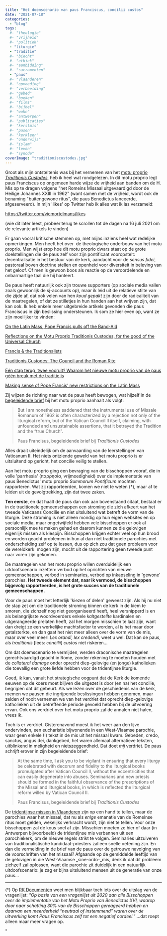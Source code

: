 ```yaml
---
title: "Het doemscenario van paus Franciscus, concilii custos"
date: "2021-07-18"
categories: 
  - "blog"
tags:
  #- "theologie"
  #- "vrijheid"
  #- "politiek"
  - "liturgie"
  - "traditie"
  #- "biecht"
  #- "ethiek"
  #- "aanbidding"
  #- "sacramenten"
  - "paus"
  #- "vlaanderen"
  #- "opvoeding"
  #- "verbeelding"
  #- "gebed"
  #- "boeken"
  #- "films"
  #- "bijbel"
  #- "woke"
  #- "antwerpen"
  #- "publicaties"
  #- "kerstmis"
  #- "pasen"
  #- "kerkleer"
  #- "onderwijs"
  #- "islam"
  #- "leven"
  #- "synode"
coverImage: "traditioniscustodes.jpg"
---
```


Groot als mijn ontsteltenis was bij het vernemen van het [motu proprio _Traditionis Custodes_](https://rorate-caeli.blogspot.com/2021/07/urgent-anti-summorum-motu-proprio.html), heb ik heel wat rondgelezen. In dit motu proprio legt paus Franciscus op ongemeen harde wijze de vrijheid aan banden om de H. Mis op te dragen volgens "het Romeins Missaal uitgevaardigd door de Heilige Johannes XXIII in 1962" (want samen met de vrijheid, wordt ook de benaming "buitengewone ritus", die paus Benedictus lanceerde, afgeserveerd). In mijn 'likes' op Twitter heb ik alles wat ik las verzameld:

https://twitter.com/vicmortelmans/likes

(wie dit later leest, probeer terug te scrollen tot de dagen na 16 juli 2021 om de relevante artikels te vinden)

Er gaan vooral kritische stemmen op, met mijns inziens heel wat redelijke opmerkingen. Men heeft het over  de theologische onderbouw van het motu proprio. Men wijst erop hoe dit motu proprio dwars staat op de grote doelstellingen die de paus zelf voor zijn pontificaat vooropstelt:  decentralisatie in het bestuur van de kerk, aandacht voor de _sensus fidei_, pastoraal boven doctrine stellen en openheid voor diversiteit in beleving van het geloof. Of men is gewoon boos als reactie op de veroordelende en onbarmartige taal die hij hanteert.

De paus heeft natuurlijk ook zijn trouwe supporters (op sociale media vallen zoals gewoonlijk de sj-accounts op), maar ik leid uit de relatieve stilte van die zijde af, dat ook velen van hen _koud gepakt_ zijn door de radicaliteit van de maatregelen, of dat ze stilletjes in hun handen aan het wrijven zijn, dat kan ook. Ik heb enkele meer uitgebreide artikels gevonden die paus Franciscus in zijn beslissing ondersteunen. Ik som ze hier even op, want ze zijn moeilijker te vinden:

[On the Latin Mass, Pope Francis pulls off the Band-Aid](https://www.ncronline.org/news/opinion/distinctly-catholic/latin-mass-pope-francis-pulls-band-aid)

[Reflections on the Motu Proprio Traditionis Custodes, for the good of the Universal Church](https://petercanisiusmichaeldavidkang.com/2021/07/18/reflections-on-the-motu-proprio-traditionis-custodes-for-the-good-of-the-universal-church/)

[Francis & the Traditionalists](https://www.commonwealmagazine.org/francis-traditionalists)

[Traditionis Custodes: The Council and the Roman Rite](http://wherepeteris.com/traditionis-custodes-the-council-and-the-roman-rite/)

[Eén stap terug, twee vooruit? Waarom het nieuwe motu proprio van de paus géén breuk met de traditie is](https://www.kn.nl/verdieping/analyse/een-stap-terug-twee-vooruit-waarom-het-nieuwe-motu-proprio-van-de-paus-geen-breuk-met-de-traditie-is/)

[Making sense of Pope Francis’ new restrictions on the Latin Mass](https://www.americamagazine.org/faith/2021/07/19/latin-mass-pope-francis-james-martin-241078)

Zij wijzen de richting naar wat de paus heeft bewogen, wat hijzelf in de [begeleidende brief](https://www.vatican.va/content/francesco/en/letters/2021/documents/20210716-lettera-vescovi-liturgia.html) bij het motu proprio aanhaalt als volgt: 

> But I am nonetheless saddened that the instrumental use of Missale Romanum of 1962 is often characterized by a rejection not only of the liturgical reform, but of the Vatican Council II itself, claiming, with unfounded and unsustainable assertions, that it betrayed the Tradition and the “true Church”.
> 
> Paus Francisus, begeleidende brief bij _Traditionis Custodes_

Alles draait uiteindelijk om de aanvaarding van de leerstellingen van Vaticanum II. Het niets ontziende geweld van het motu proprio is er uitsluitend op gericht, het concilie veilig te stellen. 

Aan het motu proprio ging een bevraging van de bisschoppen vooraf, die in volle 'parrhesia' (παρρησία, vrijmoedigheid) over de implementatie van paus Benedictus' motu proprio _Summorum Pontificum_ mochten rapporteren. Wat zij rapporteerden, komen we niet te weten (\*), maar af te leiden uit de gevolgtrekking, zijn dat twee zaken.

**Ten eerste**, en dat haalt de paus dan ook aan bovenstaand citaat, bestaat er in de traditionele gemeenschappen een stroming die zich afkeert van het tweede Vaticaans Concilie en niet uitsluitend wat betreft de vorm van de liturgie. Deze stroming is niet alleen mondig op hun eigen websites en op sociale media, maar ongetwijfeld hebben vele bisschoppen er ook al persoonlijk mee te maken gehad en daarom kunnen ze die gelovigen eigenlijk missen als kiespijn. Bisschoppen krijgen echter veel op hun brood en worden geacht problemen in hun al dan niet traditionele parochies met onderscheiding zelf op te lossen, dus op zich zou dat geen probleem voor de wereldkerk  mogen zijn, mocht uit de rapportering geen tweede punt naar voren zijn gekomen.

De maatregelen van het motu proprio willen overduidelijk een uitdoofscenario inzetten: verbod op het oprichten van nieuwe gemeenschappen, verbod in seminaries, verbod op inkapseling in 'gewone' parochies. **Het tweede element dat, naar ik vermoed, de bisschoppen bijgevolg rapporteerden, is het grote succes van de traditionele gemeenschappen.** 

Voor de paus moet het letterlijk 'kiezen of delen' geweest zijn. Als hij nu niet de stap zet om die traditionele stroming binnen de kerk in de kiem te smoren, die zichzelf nog niet georganiseerd heeft, heel versnipperd is en als belangrijkste woordvoerders enkele _kaltgestellte_ kardinalen en uitgerangeerde prelaten heeft, zal het morgen misschien te laat zijn, want dan dreigt ze een werkelijke machtsfactor te worden, al is het maar door getalsterkte, en dan gaat het niet meer alleen over de vorm van de mis, maar over veel meer! _Lex orandi, lex credendi_, weet u wel. Dat kan de paus, als _traditionis_ \[lees: _concilii_\] _custos_ niet riskeren... 

Om dat doemscenario te vermijden, werden draconische maatregelen gerechtvaardigd geacht in Rome, zonder rekening te moeten houden met de _collateral damage_ onder oprecht diep-gelovige (en jonge) katholieken die toevallig een grote liefde hebben voor de tridentijnse liturgie.

Goed, ik kan, vanuit het strategische oogpunt dat de Kerk de komende eeuwen op de koers moet blijven die uitgezet is door (en na) het concilie, begrijpen dat dit gebeurt. Als we lezen over de geschiedenis van de kerk, roemen we pausen die ingrijpende beslissingen hebben genomen, maar zelden of nooit vernemen we van het verdriet dat oprecht diep-gelovige katholieken uit de betreffende periode gevoeld hebben bij de uitvoering ervan. Ook ons verdriet over het motu proprio zal de annalen niet halen, vrees ik.

Toch is er verdriet. Gisterenavond moest ik het weer aan den lijve ondervinden, een eucharistie bijwonende in een West-Vlaamse parochie, waar geen enkele (!) tekst in de mis uit het missaal kwam. Gebeden, credo, sanctus, angus dei, dankgebed, het waren allemaal alternatieve teksten, uitblinkend in meligheid en nietszeggendheid. Dat doet _mij_ verdriet. De paus schrijft erover in zijn begeleidende brief:

> At the same time, I ask you to be vigilant in ensuring that every liturgy be celebrated with decorum and fidelity to the liturgical books promulgated after Vatican Council II, without the eccentricities that can easily degenerate into abuses. Seminarians and new priests should be formed in the faithful observance of the prescriptions of the Missal and liturgical books, in which is reflected the liturgical reform willed by Vatican Council II.
> 
> Paus Francisus, begeleidende brief bij _Traditionis Custodes_

De [tridentijnse missen in Vlaanderen](https://tridentijnsemis.blogspot.com/) zijn op een hand te tellen, maar de parochies waar het missaal, dat nu als _enige_ emanatie van de Romeinse ritus moet gelden, wekelijks verkracht wordt, zijn niet te tellen. Voor onze bisschoppen zal de kous snel af zijn. Misschien moeten ze hier of daar (in Antwerpen bijvoorbeeld) de tridentijnse mis verbannen uit een parochiekerk, om de nieuwe regels strikt te volgen. Seminaries uitzuiveren van traditionalistische kandidaat-priesters zal een snelle oefening zijn. En dan die vermelding in de brief van de paus over de getrouwe navolging van de voorschriften van het missaal? Afgaande op de gemiddelde leeftijd van de gelovigen in die West-Vlaamse _sine-ordo-_mis, denk ik dat dit probleem zichzelf zal oplossen, want die parochie zit duidelijk in een natuurlijk uitdoofscenario: je zag er bijna uitsluitend mensen uit de generatie van onze paus...

* * *

(\*) Op [RK Documenten](https://www.rkdocumenten.nl/rkdocs/index.php?mi=680&nws=4971) weet men blijkbaar toch iets over de uitslag van de vragenlijst: _"Op basis van een vragenlijst uit 2020 aan alle Bisschoppen over de implementatie van het Motu Proprio van Benedictus XVI, waarop door naar schatting 30% van de Bisschoppen gereageerd hebben en daarvan een meerderheid “neutraal of instemmend” waren over de uitwerking komt Paus Franciscus zelf tot een negatief oordeel."_ ...dat roept alleen maar meer vragen op.

"

